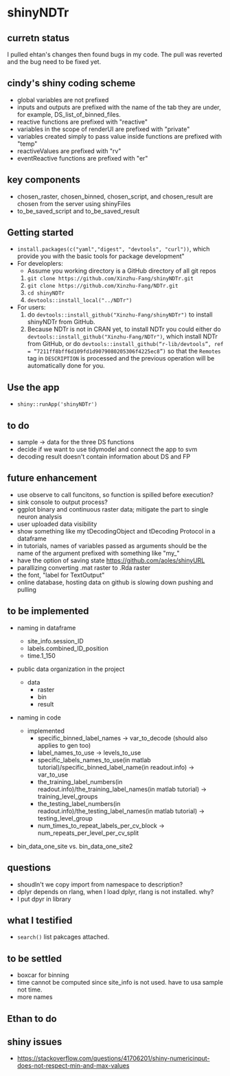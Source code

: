 
# shinyNDTr
## curretn status
I pulled ehtan's changes then found bugs in my code. The pull was reverted and the bug need to be fixed yet.

## cindy's shiny coding scheme 
* global variables are not prefixed
* inputs and outputs are prefixed with the name of the tab they are under, for example, DS_list_of_binned_files.
* reactive functions are prefixed with "reactive"
* variables in the scope of renderUI are prefixed with "private"
* variables created simply to pass value inside functions are prefixed with "temp"
* reactiveValues are prefixed with "rv"
* eventReactive functions are prefixed with "er"

## key components
* chosen_raster, chosen_binned, chosen_script, and chosen_result are chosen from the server using shinyFiles
* to_be_saved_script and to_be_saved_result





## Getting started
* `install.packages(c("yaml","digest", "devtools", "curl"))`, which provide you with the basic tools for package development"
* For developlers:
   * Assume you working directory is a GitHub directory of all git repos
   1. `git clone https://github.com/Xinzhu-Fang/shinyNDTr.git`
   2. `git clone https://github.com/Xinzhu-Fang/NDTr.git`
   3. `cd shinyNDTr` 
   4. `devtools::install_local("../NDTr")`
* For users:
  1. do `devtools::install_github("Xinzhu-Fang/shinyNDTr")` to install shinyNDTr from GitHub.
  2. Because NDTr is not in CRAN yet, to install NDTr you could either do `devtools::install_github("Xinzhu-Fang/NDTr")`, which install NDTr from GitHub, or do `devtools::install_github(“r-lib/devtools”, ref = “7211ff8bff6d109fd1d9079080205306f4225ec8”)` so that the `Remotes` tag in `DESCRIPTION` is processed and the previous operation will be automatically done for you.
## Use the app
* `shiny::runApp('shinyNDTr')`


## to do
* sample -> data for the three DS functions
* decide if we want to use tidymodel and connect the app to svm
* decoding result doesn't contain information about DS and FP



## future enhancement
* use observe to call funcitons, so function is spilled before execution?
* sink console to output process?
* ggplot binary and continuous raster data; mitigate the part to single neuron analysis
* user uploaded data visibility
* show something like my tDecodingObject and tDecoding Protocol in a dataframe
* in tutorials, names of variables passed as arguments should be the name of the argument prefixed with something like "my_" 
* have the option of saving state https://github.com/aoles/shinyURL
* parallizing converting .mat raster to .Rda raster
* the font, "label for TextOutput"
* online database, hosting data on github is slowing down pushing and pulling
## to be implemented
* naming in dataframe
    * site_info.session_ID
    * labels.combined_ID_position
    * time.1_150
* public data organization in the project
    * data
        * raster
        * bin
        * result
* naming in code
    * implemented
        * specific_binned_label_names -> var_to_decode (should also applies to gen too)
        * label_names_to_use -> levels_to_use
        * specific_labels_names_to_use(in matlab tutorial)/specific_binned_label_name(in readout.info) -> var_to_use
        * the_training_label_numbers(in readout.info)/the_training_label_names(in matlab tutorial) -> training_level_groups
        *  the_testing_label_numbers(in readout.info)/the_testing_label_names(in matlab tutorial) -> testing_level_group
        * num_times_to_repeat_labels_per_cv_block -> num_repeats_per_level_per_cv_split

* bin_data_one_site vs.  bin_data_one_site2 
## questions
* shoudln't we copy import from namespace to description?
* dplyr depends on rlang, when I load dplyr, rlang is not installed. why?
* I put dpyr in library 
## what I testified
* `search()` list pakcages attached. 
## to be settled
* boxcar for binning
* time cannot be computed since site_info is not used. have to usa sample not time.
* more names
## Ethan to do
## shiny issues
* https://stackoverflow.com/questions/41706201/shiny-numericinput-does-not-respect-min-and-max-values

